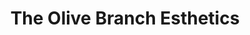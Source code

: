 ---
title: "The Olive Branch Esthetics"
url: /mount-vernon/the-olive-branch-esthetics/
shop: beauty
---
